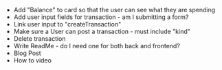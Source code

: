 * Add "Balance" to card so that the user can see what they are spending
* Add user input fields for transaction - am I submitting a form?
* Link user input to "createTransaction"
* Make sure a User can post a transaction - must include "kind"
* Delete transaction
* Write ReadMe - do I need one for both back and frontend?
* Blog Post
* How to video

